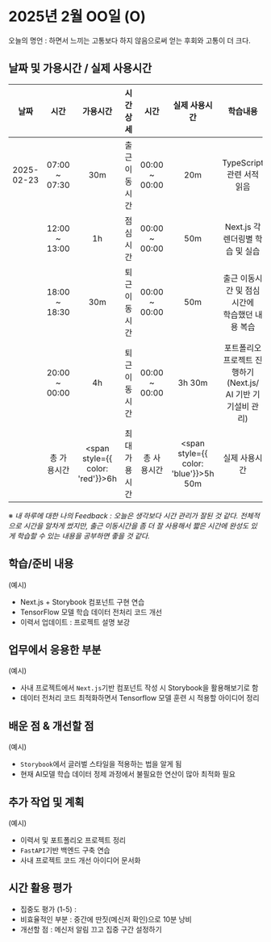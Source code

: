 # 2025년 2월 OO일 (O)

오늘의 명언 : 하면서 느끼는 고통보다 하지 않음으로써 얻는 후회와 고통이 더 크다.

## 날짜 및 가용시간 / 실제 사용시간

|    날짜    |     시간      |                가용시간                 |   시간상세    |     시간      |                실제 사용시간                 |                             학습내용                              |
| :--------: | :-----------: | :-------------------------------------: | :-----------: | :-----------: | :------------------------------------------: | :---------------------------------------------------------------: |
| 2025-02-23 | 07:00 ~ 07:30 |                   30m                   | 출근 이동시간 | 00:00 ~ 00:00 |                     20m                      |                     TypeScript 관련 서적 읽음                     |
|            | 12:00 ~ 13:00 |                   1h                    |   점심시간    | 00:00 ~ 00:00 |                     50m                      |                 Next.js 각 렌더링별 학습 및 실습                  |
|            | 18:00 ~ 18:30 |                   30m                   | 퇴근 이동시간 | 00:00 ~ 00:00 |                     50m                      |        출근 이동시간 및 점심시간에<br/>학습했던 내용 복습         |
|            | 20:00 ~ 00:00 |                   4h                    | 퇴근 이동시간 | 00:00 ~ 00:00 |                    3h 30m                    | 포트폴리오 프로젝트 진행하기<br/>(Next.js/ AI 기반 기기설비 관리) |
|            |  총 가용시간  | <span style={{ color: 'red'}}>6h</span> | 최대 가용시간 |  총 사용시간  | <span style={{ color: 'blue'}}>5h 50m</span> |                           실제 사용시간                           |

※ _내 하루에 대한 나의 Feedback : 오늘은 생각보다 시간 관리가 잘된 것 같다. 전체적으로 시간을 알차게 썼지만, 출근 이동시간을 좀 더 잘 사용해서 짧은 시간에 완성도 있게 학습할 수 있는 내용을 공부하면 좋을 것 같다._

## 학습/준비 내용

(예시)

- Next.js + Storybook 컴포넌트 구현 연습
- TensorFlow 모델 학습 데이터 전처리 코드 개선
- 이력서 업데이트 : 프로젝트 설명 보강

## 업무에서 응용한 부분

(예시)

- 사내 프로젝트에서 `Next.js`기반 컴포넌트 작성 시 Storybook을 활용해보기로 함
- 데이터 전처리 코드 최적화하면서 Tensorflow 모델 훈련 시 적용할 아이디어 정리

## 배운 점 & 개선할 점

(예시)

- `Storybook`에서 글러벌 스타일을 적용하는 법을 알게 됨
- 현재 AI모델 학습 데이터 정제 과정에서 불필요한 연산이 많아 최적화 필요

## 추가 작업 및 계획

(예시)

- 이력서 및 포트폴리오 프로젝트 정리
- `FastAPI`기반 백엔드 구축 연습
- 사내 프로젝트 코드 개선 아이디어 문서화

## 시간 활용 평가

- 집중도 평가 (1-5) :
- 비효율적인 부분 : 중간에 딴짓(메신저 확인)으로 10분 낭비
- 개선할 점 : 메신저 알림 끄고 집중 구간 설정하기
